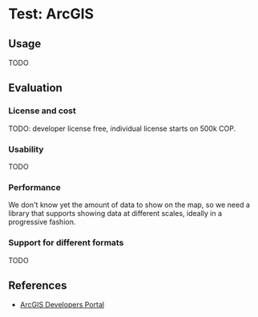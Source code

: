 # Test: ArcGIS

## Usage

TODO

## Evaluation

### License and cost

TODO: developer license free, individual license starts on 500k COP.

### Usability

TODO

### Performance

We don't know yet the amount of data to show on the map, so we need a library that supports showing data at different scales, ideally in a progressive fashion.

### Support for different formats

TODO

## References

- [ArcGIS Developers Portal](https://developers.arcgis.com/)
